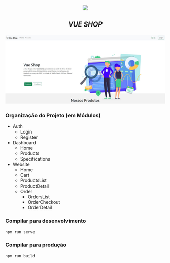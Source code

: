 <p align="center"><a href="https://laravel.com" target="_blank"><img src="https://siriondev.com/img/vuejs.430af113.jpg" width="400"></a></p>

## <p align="center"> <i>VUE SHOP</i> </p>

<div align="center">
  <img width="800" src="https://raw.githubusercontent.com/GiovaniAlves/vue-shop/master/public/img/project/vue-shop01.JPG" class="d-block w-100" alt="...">
</div>

### Organização do Projeto (em Módulos)
- Auth
  - Login
  - Register
- Dashboard
  - Home 
  - Products
  - Specifications
- Website
  - Home
  - Cart
  - ProductsList
  - ProductDetail
  - Order
    - OrdersList
    - OrderCheckout
    - OrderDetail

### Compilar para desenvolvimento
```
npm run serve
```

### Compilar para produção
```
npm run build
```
